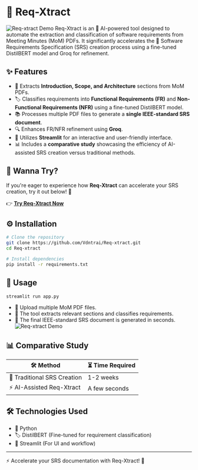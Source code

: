 

# 🚀 Req-Xtract
![Req-xtract Demo](./docs/demo.png)
Req-Xtract is an 🤖 AI-powered tool designed to automate the extraction and classification of software requirements from Meeting Minutes (MoM) PDFs. It significantly accelerates the 📜 Software Requirements Specification (SRS) creation process using a fine-tuned DistilBERT model and Groq for refinement.

## ✨ Features

- 📄 Extracts **Introduction, Scope, and Architecture** sections from MoM PDFs.
- 🏷️ Classifies requirements into **Functional Requirements (FR)** and **Non-Functional Requirements (NFR)** using a fine-tuned DistilBERT model.
- 📚 Processes multiple PDF files to generate a **single IEEE-standard SRS document**.
- 🔍 Enhances FR/NFR refinement using **Groq**.
- 🎨 Utilizes **Streamlit** for an interactive and user-friendly interface.
- 📊 Includes a **comparative study** showcasing the efficiency of AI-assisted SRS creation versus traditional methods.

## 🎯 Wanna Try?

If you're eager to experience how **Req-Xtract** can accelerate your SRS creation, try it out below! 🚀

👉 [**Try Req-Xtract Now**](https://huggingface.co/spaces/div3102/Req-xtract)


## ⚙️ Installation

```sh
# Clone the repository
git clone https://github.com/Vdntrai/Req-xtract.git
cd Req-xtract

# Install dependencies
pip install -r requirements.txt
```

## 🚀 Usage

```sh
streamlit run app.py
```

- 📂 Upload multiple MoM PDF files.
- 🔎 The tool extracts relevant sections and classifies requirements.
- 📑 The final IEEE-standard SRS document is generated in seconds.
![Req-xtract Demo](./docs/demo2.png)
## 📊 Comparative Study

| 🛠️ Method | ⏳ Time Required |
|-----------|----------------|
| 📝 Traditional SRS Creation | 1-2 weeks |
| ⚡ AI-Assisted Req-Xtract | A few seconds |

## 🛠️ Technologies Used

- 🐍 Python
- 🏷️ DistilBERT (Fine-tuned for requirement classification)
- 🎨 Streamlit (For UI and workflow)



---

⚡ Accelerate your SRS documentation with Req-Xtract! 🎯
